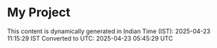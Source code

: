 # My Project

This content is dynamically generated in Indian Time (IST): 2025-04-23 11:15:29 IST
Converted to UTC: 2025-04-23 05:45:29 UTC
